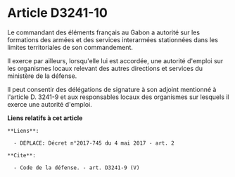 # Article D3241-10

Le commandant des éléments français au Gabon a autorité sur les formations des armées et des services interarmées stationnées
dans les limites territoriales de son commandement. 

Il exerce par ailleurs, lorsqu'elle lui est accordée, une autorité d'emploi sur les organismes locaux relevant des autres
directions et services du ministère de la défense. 

Il peut consentir des délégations de signature à son adjoint mentionné à l'article D. 3241-9 et aux responsables locaux des
organismes sur lesquels il exerce une autorité d'emploi.

**Liens relatifs à cet article**

	**Liens**:

	  - DEPLACE: Décret n°2017-745 du 4 mai 2017 - art. 2

	**Cite**:

	  - Code de la défense. - art. D3241-9 (V)
